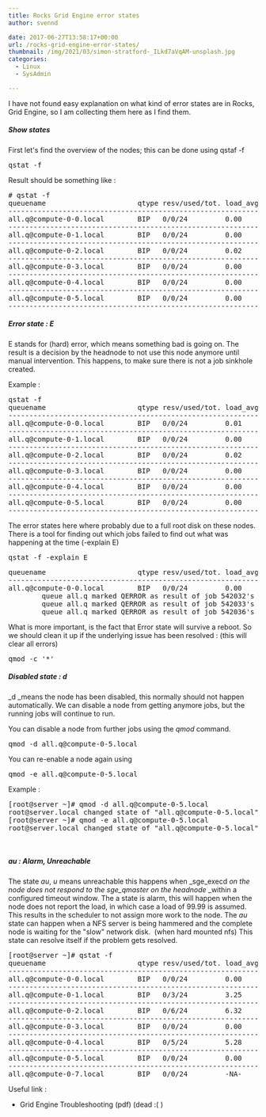 ```yaml
---
title: Rocks Grid Engine error states
author: svennd

date: 2017-06-27T13:58:17+00:00
url: /rocks-grid-engine-error-states/
thumbnail: /img/2021/03/simon-stratford-_ILkd7aVqAM-unsplash.jpg
categories:
  - Linux
  - SysAdmin

---
```

I have not found easy explanation on what kind of error states are in Rocks, Grid Engine, so I am collecting them here as I find them.

##### Show states

First let's find the overview of the nodes; this can be done using qstaf -f

<pre>qstat -f</pre>

Result should be something like :

<pre># qstat -f
queuename                      qtype resv/used/tot. load_avg arch          states
----------------------------------------------------------------
all.q@compute-0-0.local        BIP   0/0/24         0.00     linux-x64 
----------------------------------------------------------------
all.q@compute-0-1.local        BIP   0/0/24         0.00     linux-x64
----------------------------------------------------------------
all.q@compute-0-2.local        BIP   0/0/24         0.02     linux-x64
----------------------------------------------------------------
all.q@compute-0-3.local        BIP   0/0/24         0.00     linux-x64 
----------------------------------------------------------------
all.q@compute-0-4.local        BIP   0/0/24         0.00     linux-x64
----------------------------------------------------------------
all.q@compute-0-5.local        BIP   0/0/24         0.00     linux-x64    
----------------------------------------------------------------
</pre>

##### Error state : E

E stands for (hard) error, which means something bad is going on. The result is a decision by the headnode to not use this node anymore until manual intervention. This happens, to make sure there is not a job sinkhole created.

Example :

<pre>qstat -f
queuename                      qtype resv/used/tot. load_avg arch          states
---------------------------------------------------------------
all.q@compute-0-0.local        BIP   0/0/24         0.01     linux-x64     E
---------------------------------------------------------------
all.q@compute-0-1.local        BIP   0/0/24         0.00     linux-x64
---------------------------------------------------------------
all.q@compute-0-2.local        BIP   0/0/24         0.02     linux-x64
---------------------------------------------------------------
all.q@compute-0-3.local        BIP   0/0/24         0.00     linux-x64     E
---------------------------------------------------------------
all.q@compute-0-4.local        BIP   0/0/24         0.00     linux-x64
---------------------------------------------------------------
all.q@compute-0-5.local        BIP   0/0/24         0.00     linux-x64     E
---------------------------------------------------------------</pre>

The error states here where probably due to a full root disk on these nodes. There is a tool for finding out which jobs failed to find out what was happening at the time (-explain E)

<pre>qstat -f -explain E</pre>

<pre>queuename                      qtype resv/used/tot. load_avg arch          states
-------------------------------------------------------------
all.q@compute-0-0.local        BIP   0/0/24         0.00     linux-x64     E
        queue all.q marked QERROR as result of job 542032's failure at host compute-0-0.local
        queue all.q marked QERROR as result of job 542033's failure at host compute-0-0.local
        queue all.q marked QERROR as result of job 542036's failure at host compute-0-0.local</pre>

What is more important, is the fact that Error state will survive a reboot. So we should clean it up if the underlying issue has been resolved : (this will clear all errors)

<pre>qmod -c '*'</pre>

##### Disabled state : d

_d _means the node has been disabled, this normally should not happen automatically. We can disable a node from getting anymore jobs, but the running jobs will continue to run.

You can disable a node from further jobs using the _qmod_ command.

<pre>qmod -d all.q@compute-0-5.local</pre>

You can re-enable a node again using

<pre>qmod -e all.q@compute-0-5.local
</pre>

Example :

<pre>[root@server ~]# qmod -d all.q@compute-0-5.local
root@server.local changed state of "all.q@compute-0-5.local" (disabled)
[root@server ~]# qmod -e all.q@compute-0-5.local
root@server.local changed state of "all.q@compute-0-5.local" (enabled)
</pre>

&nbsp;

##### au : Alarm, Unreachable

The state _au_, _u_ means unreachable this happens when _sge_execd _on the node does not respond to the _sge_qmaster_ on the headnode_ _within a configured timeout window. The a state is alarm, this will happen when the node does not report the load, in which case a load of 99.99 is assumed. This results in the scheduler to not assign more work to the node. The _au_ state can happen when a NFS server is being hammered and the complete node is waiting for the "slow" network disk.  (when hard mounted nfs) This state can resolve itself if the problem gets resolved.

<pre>[root@server ~]# qstat -f
queuename                      qtype resv/used/tot. load_avg arch          states
---------------------------------------------------------------------------------
all.q@compute-0-0.local        BIP   0/0/24         0.00     linux-x64     d
---------------------------------------------------------------------------------
all.q@compute-0-1.local        BIP   0/3/24         3.25     linux-x64     d
---------------------------------------------------------------------------------
all.q@compute-0-2.local        BIP   0/6/24         6.32     linux-x64     d
---------------------------------------------------------------------------------
all.q@compute-0-3.local        BIP   0/0/24         0.00     linux-x64     dE
---------------------------------------------------------------------------------
all.q@compute-0-4.local        BIP   0/5/24         5.28     linux-x64     d
---------------------------------------------------------------------------------
all.q@compute-0-5.local        BIP   0/0/24         0.00     linux-x64     dE
---------------------------------------------------------------------------------
all.q@compute-0-7.local        BIP   0/0/24         -NA-     linux-x64     adu
</pre>

Useful link :

  * Grid Engine Troubleshooting (pdf) (dead :( )
